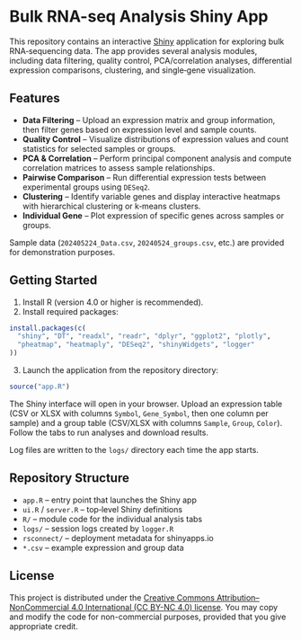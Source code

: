 # Bulk RNA-seq Analysis Shiny App

This repository contains an interactive [Shiny](https://shiny.posit.co/) application for exploring bulk RNA‑sequencing data.  The app provides several analysis modules, including data filtering, quality control, PCA/correlation analyses, differential expression comparisons, clustering, and single‑gene visualization.

## Features

- **Data Filtering** – Upload an expression matrix and group information, then filter genes based on expression level and sample counts.
- **Quality Control** – Visualize distributions of expression values and count statistics for selected samples or groups.
- **PCA & Correlation** – Perform principal component analysis and compute correlation matrices to assess sample relationships.
- **Pairwise Comparison** – Run differential expression tests between experimental groups using `DESeq2`.
- **Clustering** – Identify variable genes and display interactive heatmaps with hierarchical clustering or k‑means clusters.
- **Individual Gene** – Plot expression of specific genes across samples or groups.

Sample data (`202405224_Data.csv`, `20240524_groups.csv`, etc.) are provided for demonstration purposes.

## Getting Started

1. Install R (version 4.0 or higher is recommended).
2. Install required packages:

```r
install.packages(c(
  "shiny", "DT", "readxl", "readr", "dplyr", "ggplot2", "plotly",
  "pheatmap", "heatmaply", "DESeq2", "shinyWidgets", "logger"
))
```

3. Launch the application from the repository directory:

```r
source("app.R")
```

The Shiny interface will open in your browser. Upload an expression table (CSV or XLSX with columns `Symbol`, `Gene_Symbol`, then one column per sample) and a group table (CSV/XLSX with columns `Sample`, `Group`, `Color`). Follow the tabs to run analyses and download results.

Log files are written to the `logs/` directory each time the app starts.

## Repository Structure

- `app.R` – entry point that launches the Shiny app
- `ui.R` / `server.R` – top‑level Shiny definitions
- `R/` – module code for the individual analysis tabs
- `logs/` – session logs created by `logger.R`
- `rsconnect/` – deployment metadata for shinyapps.io
- `*.csv` – example expression and group data

## License

This project is distributed under the [Creative Commons Attribution–NonCommercial 4.0 International (CC BY-NC 4.0) license](https://creativecommons.org/licenses/by-nc/4.0/). You may copy and modify the code for non-commercial purposes, provided that you give appropriate credit.

